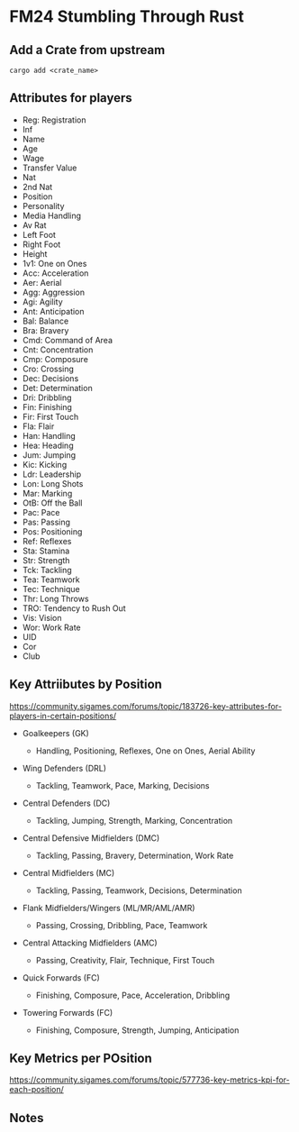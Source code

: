 # FM24 Stumbling Through Rust

## Add a Crate from upstream
```
cargo add <crate_name>
```

## Attributes for players
+ Reg: Registration
+ Inf
+ Name
+ Age
+ Wage
+ Transfer Value
+ Nat
+ 2nd Nat
+ Position
+ Personality
+ Media Handling
+ Av Rat
+ Left Foot
+ Right Foot
+ Height
+ 1v1: One on Ones
+ Acc: Acceleration
+ Aer: Aerial
+ Agg: Aggression
+ Agi: Agility
+ Ant: Anticipation
+ Bal: Balance
+ Bra: Bravery
+ Cmd: Command of Area
+ Cnt: Concentration
+ Cmp: Composure
+ Cro: Crossing
+ Dec: Decisions
+ Det: Determination
+ Dri: Dribbling
+ Fin: Finishing
+ Fir: First Touch
+ Fla: Flair
+ Han: Handling 
+ Hea: Heading
+ Jum: Jumping
+ Kic: Kicking
+ Ldr: Leadership
+ Lon: Long Shots
+ Mar: Marking
+ OtB: Off the Ball
+ Pac: Pace
+ Pas: Passing
+ Pos: Positioning
+ Ref: Reflexes
+ Sta: Stamina
+ Str: Strength
+ Tck: Tackling
+ Tea: Teamwork
+ Tec: Technique
+ Thr: Long Throws
+ TRO: Tendency to Rush Out
+ Vis: Vision
+ Wor: Work Rate
+ UID
+ Cor
+ Club

## Key Attriibutes by Position
https://community.sigames.com/forums/topic/183726-key-attributes-for-players-in-certain-positions/

+ Goalkeepers (GK)
    + Handling, Positioning, Reflexes, One on Ones, Aerial Ability

+ Wing Defenders (DRL)
    + Tackling, Teamwork, Pace, Marking, Decisions

+ Central Defenders (DC)
    + Tackling, Jumping, Strength, Marking, Concentration

+ Central Defensive Midfielders (DMC)
    + Tackling, Passing, Bravery, Determination, Work Rate

+ Central Midfielders (MC)
    + Tackling, Passing, Teamwork, Decisions, Determination

+ Flank Midfielders/Wingers (ML/MR/AML/AMR)
    + Passing, Crossing, Dribbling, Pace, Teamwork

+ Central Attacking Midfielders (AMC)
    + Passing, Creativity, Flair, Technique, First Touch

+ Quick Forwards (FC)
    + Finishing, Composure, Pace, Acceleration, Dribbling

+ Towering Forwards (FC)
    + Finishing, Composure, Strength, Jumping, Anticipation

## Key Metrics per POsition
https://community.sigames.com/forums/topic/577736-key-metrics-kpi-for-each-position/

## Notes